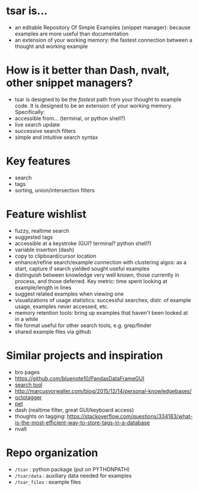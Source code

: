 # tsar is...
- an editable Repository Of Simple Examples (snippet manager): because examples are more useful than documentation
- an extension of your working memory: the fastest connection between a thought and working example

# How is it better than Dash, nvalt, other snippet managers?
- tsar is designed to be the *fastest* path from your thought to example code.  It is designed to be an extension of your working memory.  Specifically:
- accessible from... (terminal, or python shell?)
- live search update
- successive search filters
- simple and intuitive search syntax

# Key features
- search
- tags
- sorting, union/intersection filters


# Feature wishlist
- fuzzy, realtime search
- suggested tags
- accessible at a keystroke (GUI? terminal? python shell?)
- variable insertion (dash)
- copy to clipboard/cursor location
- enhance/refine search/example connection with clustering algos: as a start, capture if search yielded sought useful examples
- distinguish between knowledge very well known, those currently in process, and those deferred.  Key metric: time spent looking at example/length in lines
- suggest related examples when viewing one
- visualizations of usage statistics: successful searches, distr. of example usage, examples never accessed, etc.
- memory retention tools: bring up examples that haven't been looked at in a while
- file format useful for other search tools, e.g. grep/finder
- shared example files via github


# Similar projects and inspiration
- bro pages
- https://github.com/bluenote10/PandasDataFrameGUI
- [search tool](http://www.voidtools.com/)
- http://marcusvorwaller.com/blog/2015/12/14/personal-knowledgebases/
- [octotagger](https://github.com/TeamOctoTagger/OctoTagger)
- [pet](https://github.com/knqyf263)
- dash (realtime filter, great GUI/keyboard access)
- thoughts on tagging: https://stackoverflow.com/questions/334183/what-is-the-most-efficient-way-to-store-tags-in-a-database
- nvalt

# Repo organization
- `/tsar` 		: python package (put on PYTHONPATH)
- `/tsar/data` 	: auxiliary data needed for examples
- `/tsar_files` : example files 


